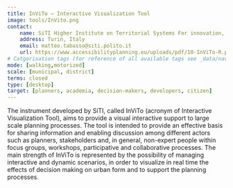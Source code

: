 ```yaml
---
title: InViTo – Interactive Visualization Tool
image: tools/InVito.png
contact:
    name: SiTI Higher Institute on Territorial Systems For innovation, Italy
    address: Turin, Italy 
    email: matteo.tabasso@siti.polito.it 
    url: https://www.accessibilityplanning.eu/uploads/pdf/10-InViTo-R.pdf 
# Catgorisation tags (for reference of all available tags see _data/navigation_tools.yml file):
mode: [walking,motorized]
scale: [municipal, district]
terms: closed
type: [desktop]
target: [planners, academia, decision-makers, developers, citizen]
---
```


The instrument developed by SiTI, called InViTo (acronym of Interactive Visualization Tool), aims to provide a visual interactive support to large scale planning processes. The tool is intended to provide an effective basis for sharing information and enabling discussion among different actors such as planners, stakeholders and, in general, non-expert people within focus groups, workshops, participative and collaborative processes. The main strength of InViTo is represented by the possibility of managing interactive and dynamic scenarios, in order to visualize in real time the effects of decision making on urban form and to support the planning processes.